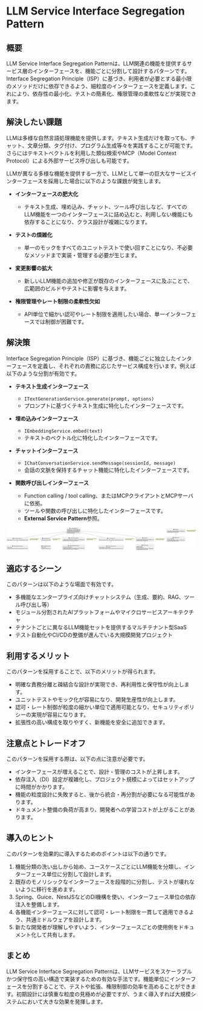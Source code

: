 # LLM Service Interface Segregation Pattern

## 概要

LLM Service Interface Segregation Patternは、LLM関連の機能を提供するサービス層のインターフェースを、機能ごとに分割して設計するパターンです。Interface Segregation Principle（ISP）に基づき、利用者が必要とする最小限のメソッドだけに依存できるよう、細粒度のインターフェースを定義します。これにより、依存性の最小化、テストの簡素化、権限管理の柔軟性などが実現できます。

## 解決したい課題

LLMは多様な自然言語処理機能を提供します。テキスト生成だけを取っても、チャット、文章分類、タグ付け、プログラム生成等々を実践することが可能です。さらにはテキストベクトルを利用した類似検索やMCP（Model Context Protocol）による外部サービス呼び出しも可能です。

LLMが異なる多様な機能を提供する一方で、LLMとして単一の巨大なサービスインターフェースを採用した場合に以下のような課題が発生します。

- **インターフェースの肥大化**
   - テキスト生成、埋め込み、チャット、ツール呼び出しなど、すべてのLLM機能を一つのインターフェースに詰め込むと、利用しない機能にも依存することになり、クラス設計が複雑になります。

- **テストの煩雑化**
   - 単一のモックをすべてのユニットテストで使い回すことになり、不必要なメソッドまで実装・管理する必要が生じます。

- **変更影響の拡大**
   - 新しいLLM機能の追加や修正が既存のインターフェースに及ぶことで、広範囲のビルドやテストに影響を与えます。

- **権限管理やレート制限の柔軟性欠如**
   - API単位で細かい認可やレート制限を適用したい場合、単一インターフェースでは制御が困難です。

## 解決策

Interface Segregation Principle（ISP）に基づき、機能ごとに独立したインターフェースを定義し、それぞれの責務に応じたサービス構成を行います。例えば以下のような分割が有効です。

- **テキスト生成インターフェース**
   - `ITextGenerationService.generate(prompt, options)`
   - プロンプトに基づくテキスト生成に特化したインターフェースです。

- **埋め込みインターフェース**
   - `IEmbeddingService.embed(text)`
   - テキストのベクトル化に特化したインターフェースです。

- **チャットインターフェース**
   - `IChatConversationService.sendMessage(sessionId, message)`
   - 会話の文脈を保持するチャット機能に特化したインターフェースです。

- **関数呼び出しインターフェース**
   - Function calling / tool calling、またはMCPクライアントとMCPサーバに依拠。
   - ツールや関数の呼び出しに特化したインターフェースです。
   - **External Service Pattern**参照。

![img](uml/images/llm_service_interface_segregation_pattern.png)

## 適応するシーン

このパターンは以下のような場面で有効です。

- 多機能なエンタープライズ向けチャットシステム（生成、要約、RAG、ツール呼び出し等）
- モジュール分割されたAIプラットフォームやマイクロサービスアーキテクチャ
- テナントごとに異なるLLM機能セットを提供するマルチテナント型SaaS
- テスト自動化やCI/CDの整備が進んでいる大規模開発プロジェクト

## 利用するメリット

このパターンを採用することで、以下のメリットが得られます。

- 明確な責務分離と疎結合な設計が実現でき、再利用性と保守性が向上します。
- ユニットテストやモック化が容易になり、開発生産性が向上します。
- 認可・レート制御が粒度の細かい単位で適用可能となり、セキュリティポリシーの実現が容易になります。
- 拡張性の高い構成を取りやすく、新機能を安全に追加できます。

## 注意点とトレードオフ

このパターンを採用する際は、以下の点に注意が必要です。

- インターフェースが増えることで、設計・管理のコストが上昇します。
- 依存注入（DI）設定が複雑化し、プロジェクト規模によってはセットアップに時間がかかります。
- 機能の粒度設計に失敗すると、後から統合・再分割が必要になる可能性があります。
- ドキュメント整備の負荷が高まり、開発者への学習コストが上がることがあります。

## 導入のヒント

このパターンを効果的に導入するためのポイントは以下の通りです。

1. 機能分類の洗い出しから始め、ユースケースごとにLLM機能を分類し、インターフェース単位に分割して設計します。
2. 既存のモノリシックなインターフェースを段階的に分割し、テストが壊れないように移行を進めます。
3. Spring、Guice、NestJSなどのDI機構を使い、インターフェース単位の依存注入を整備します。
4. 各機能インターフェースに対して認可・レート制限を一貫して適用できるよう、共通ミドルウェアを設計します。
5. 新たな開発者が理解しやすいよう、インターフェースごとの使用例をドキュメント化して共有します。

## まとめ

LLM Service Interface Segregation Patternは、LLMサービスをスケーラブルかつ保守性の高い構造で実装するための有効な手法です。機能単位にインターフェースを分割することで、テストや拡張、権限制御の効率を高めることができます。初期設計には慎重な粒度の見極めが必要ですが、うまく導入すれば大規模システムにおいて大きな効果を発揮します。
